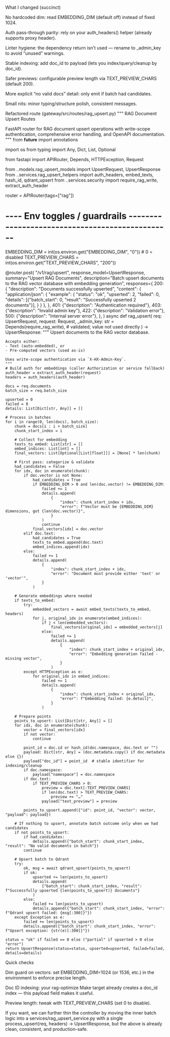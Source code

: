 What I changed (succinct)

No hardcoded dim: read EMBEDDING_DIM (default off) instead of fixed 1024.

Auth pass-through parity: rely on your auth_headers() helper (already supports proxy header).

Linter hygiene: the dependency return isn’t used — rename to _admin_key to avoid “unused” warnings.

Stable indexing: add doc_id to payload (lets you index/query/cleanup by doc_id).

Safer previews: configurable preview length via TEXT_PREVIEW_CHARS (default 200).

More explicit “no valid docs” detail: only emit if batch had candidates.

Small nits: minor typing/structure polish, consistent messages.

Refactored route (gateway/src/routes/rag_upsert.py)
"""
RAG Document Upsert Routes

FastAPI router for RAG document upsert operations with write-scope authentication,
comprehensive error handling, and OpenAPI documentation.
"""
from __future__ import annotations

import os
from typing import Any, Dict, List, Optional

from fastapi import APIRouter, Depends, HTTPException, Request

from ..models.rag_upsert_models import UpsertRequest, UpsertResponse
from ..services.rag_upsert_helpers import auth_headers, embed_texts, hash_id, qdrant_upsert
from ..services.security import require_rag_write, extract_auth_header

router = APIRouter(tags=["rag"])

# ---- Env toggles / guardrails ------------------------------------------------
EMBEDDING_DIM = int(os.environ.get("EMBEDDING_DIM", "0"))  # 0 = disabled
TEXT_PREVIEW_CHARS = int(os.environ.get("TEXT_PREVIEW_CHARS", "200"))


@router.post(
    "/v1/rag/upsert",
    response_model=UpsertResponse,
    summary="Upsert RAG Documents",
    description="Batch upsert documents to the RAG vector database with embedding generation",
    responses={
        200: {
            "description": "Documents successfully upserted",
            "content": {
                "application/json": {
                    "example": {
                        "status": "ok",
                        "upserted": 2,
                        "failed": 0,
                        "details": [{"batch_start": 0, "result": "Successfully upserted 2 documents"}],
                    }
                }
            },
        },
        401: {"description": "Authentication required"},
        403: {"description": "Invalid admin key"},
        422: {"description": "Validation error"},
        500: {"description": "Internal server error"},
    },
)
async def rag_upsert(
    req: UpsertRequest,
    request: Request,
    _admin_key: str = Depends(require_rag_write),  # validated; value not used directly
) -> UpsertResponse:
    """
    Upsert documents to the RAG vector database.

    Accepts either:
    - Text (auto-embedded), or
    - Pre-computed vectors (used as-is)

    Uses write-scope authentication via `X-HX-Admin-Key`.
    """
    # Build auth for embeddings (caller Authorization or service fallback)
    auth_header = extract_auth_header(request)
    headers = auth_headers(auth_header)

    docs = req.documents
    batch_size = req.batch_size

    upserted = 0
    failed = 0
    details: List[Dict[str, Any]] = []

    # Process in batches
    for i in range(0, len(docs), batch_size):
        chunk = docs[i : i + batch_size]
        chunk_start_index = i

        # Collect for embedding
        texts_to_embed: List[str] = []
        embed_indices: List[int] = []
        final_vectors: List[Optional[List[float]]] = [None] * len(chunk)

        # First pass: categorize & validate
        had_candidates = False
        for idx, doc in enumerate(chunk):
            if doc.vector is not None:
                had_candidates = True
                if EMBEDDING_DIM > 0 and len(doc.vector) != EMBEDDING_DIM:
                    failed += 1
                    details.append(
                        {
                            "index": chunk_start_index + idx,
                            "error": f"Vector must be {EMBEDDING_DIM} dimensions, got {len(doc.vector)}",
                        }
                    )
                    continue
                final_vectors[idx] = doc.vector
            elif doc.text:
                had_candidates = True
                texts_to_embed.append(doc.text)
                embed_indices.append(idx)
            else:
                failed += 1
                details.append(
                    {
                        "index": chunk_start_index + idx,
                        "error": "Document must provide either 'text' or 'vector'",
                    }
                )

        # Generate embeddings where needed
        if texts_to_embed:
            try:
                embedded_vectors = await embed_texts(texts_to_embed, headers)
                for j, original_idx in enumerate(embed_indices):
                    if j < len(embedded_vectors):
                        final_vectors[original_idx] = embedded_vectors[j]
                    else:
                        failed += 1
                        details.append(
                            {
                                "index": chunk_start_index + original_idx,
                                "error": "Embedding generation failed - missing vector",
                            }
                        )
            except HTTPException as e:
                for original_idx in embed_indices:
                    failed += 1
                    details.append(
                        {
                            "index": chunk_start_index + original_idx,
                            "error": f"Embedding failed: {e.detail}",
                        }
                    )

        # Prepare points
        points_to_upsert: List[Dict[str, Any]] = []
        for idx, doc in enumerate(chunk):
            vector = final_vectors[idx]
            if not vector:
                continue

            point_id = doc.id or hash_id(doc.namespace, doc.text or "")
            payload: Dict[str, Any] = (doc.metadata.copy() if doc.metadata else {})
            payload["doc_id"] = point_id  # stable identifier for indexing/cleanup
            if doc.namespace:
                payload["namespace"] = doc.namespace
            if doc.text:
                if TEXT_PREVIEW_CHARS > 0:
                    preview = doc.text[:TEXT_PREVIEW_CHARS]
                    if len(doc.text) > TEXT_PREVIEW_CHARS:
                        preview += "…"
                    payload["text_preview"] = preview

            points_to_upsert.append({"id": point_id, "vector": vector, "payload": payload})

        # If nothing to upsert, annotate batch outcome only when we had candidates
        if not points_to_upsert:
            if had_candidates:
                details.append({"batch_start": chunk_start_index, "result": "No valid documents in batch"})
            continue

        # Upsert batch to Qdrant
        try:
            ok, msg = await qdrant_upsert(points_to_upsert)
            if ok:
                upserted += len(points_to_upsert)
                details.append(
                    {"batch_start": chunk_start_index, "result": f"Successfully upserted {len(points_to_upsert)} documents"}
                )
            else:
                failed += len(points_to_upsert)
                details.append({"batch_start": chunk_start_index, "error": f"Qdrant upsert failed: {msg[:300]}"})
        except Exception as e:
            failed += len(points_to_upsert)
            details.append({"batch_start": chunk_start_index, "error": f"Upsert exception: {str(e)[:300]}"})

    status = "ok" if failed == 0 else ("partial" if upserted > 0 else "error")
    return UpsertResponse(status=status, upserted=upserted, failed=failed, details=details)

Quick checks

Dim guard on vectors: set EMBEDDING_DIM=1024 (or 1536, etc.) in the environment to enforce precise length.

Doc ID indexing: your rag-optimize Make target already creates a doc_id index — this payload field makes it useful.

Preview length: tweak with TEXT_PREVIEW_CHARS (set 0 to disable).

If you want, we can further thin the controller by moving the inner batch logic into a services/rag_upsert_service.py with a single process_upsert(req, headers) -> UpsertResponse, but the above is already clean, consistent, and production-safe.